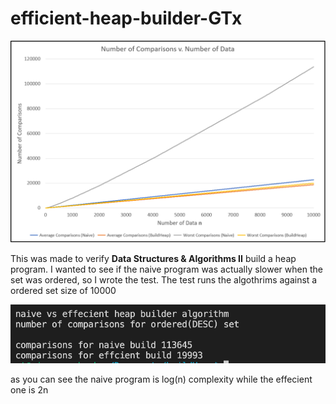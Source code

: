 # efficient-heap-builder-GTx
![](https://github.com/nima64/efficient-heap-builder-GTx/blob/main/BuildHeapEmpiricalResults.png)


This was made to verify **Data Structures & Algorithms II** build a heap program.
I wanted to see if the naive program was actually slower when the set was ordered, so I wrote the test.
The test runs the algothrims against a ordered set size of 10000

![](https://github.com/nima64/efficient-heap-builder-GTx/blob/main/Screen%20Shot%202022-02-21%20at%208.40.06%20PM.png)

as you can see the naive program is log(n) complexity while the effecient one is 2n
